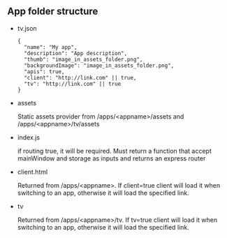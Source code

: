 ## App folder structure

- tv.json

      {
        "name": "My app",
        "description": "App description",
        "thumb": "image_in_assets_folder.png",
        "backgroundImage": "image_in_assets_folder.png",
        "apis": true,
        "client": "http://link.com" || true,
        "tv": "http://link.com" || true
      }

- assets

  Static assets provider from /apps/&lt;appname&gt;/assets and /apps/&lt;appname&gt;/tv/assets

- index.js

  if routing true, it will be required. Must return a function that accept
  mainWindow and storage as inputs and returns an express router

- client.html

  Returned from /apps/&lt;appname&gt;. If client=true client will load it when
  switching to an app, otherwise it will load the specified link.

- tv

  Returned from /apps/&lt;appname&gt;/tv. If tv=true client will load it
  when switching to an app, otherwise it will load the specified link.
